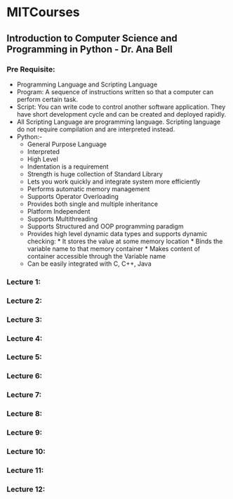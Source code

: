 # MITCourses
## Introduction to Computer Science and Programming in Python - Dr. Ana Bell

### Pre Requisite:
* Programming Language and Scripting Language
* Program: A sequence of instructions written so that a computer can perform certain task.
* Script: You can write code to control another software application. They have short development cycle and can be created and deployed rapidly.
* All Scripting Language are programming language. Scripting language do not require compilation and are interpreted instead.
* Python:-
     * General Purpose Language
     * Interpreted
     * High Level
     * Indentation is a requirement
     * Strength is huge collection of Standard Library
     * Lets you work quickly and integrate system more efficiently
     * Performs automatic memory management
     * Supports Operator Overloading
     * Provides both single and multiple inheritance
     * Platform Independent
     * Supports Multithreading
     * Supports Structured and OOP programming paradigm
     * Provides high level dynamic data types and supports dynamic checking: 
            * It stores the value at some memory location 
            * Binds the variable name to that memory container
            * Makes content of container accessible through the Variable name
     * Can be easily integrated with C, C++, Java
     
     
### Lecture 1:



### Lecture 2:



### Lecture 3:



### Lecture 4:



### Lecture 5:


### Lecture 6:


### Lecture 7:


### Lecture 8:


### Lecture 9:


### Lecture 10:



### Lecture 11:


### Lecture 12:




